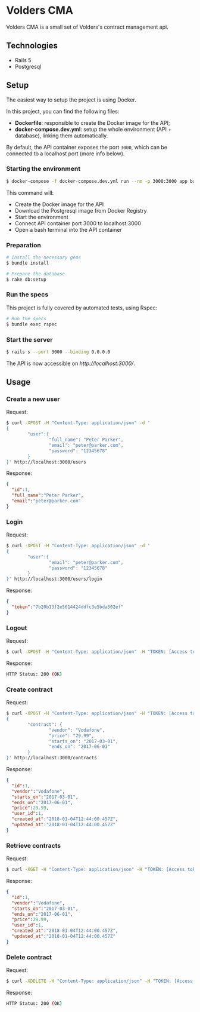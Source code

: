 # Volders CMA

Volders CMA is a small set of Volders's contract management api.

## Technologies

- Rails 5
- Postgresql

## Setup

The easiest way to setup the project is using Docker.

In this project, you can find the following files:
- **Dockerfile**: responsible to create the Docker image for the API;
- **docker-compose.dev.yml**: setup the whole environment (API + database), linking them automatically.

By default, the API container exposes the port `3000`, which can be connected to a localhost port (more info below).

### Starting the environment

```bash
$ docker-compose -f docker-compose.dev.yml run --rm -p 3000:3000 app bash
```

This command will:
- Create the Docker image for the API
- Download the Postgresql image from Docker Registry
- Start the environment
- Connect API container port 3000 to localhost:3000
- Open a bash terminal into the API container

### Preparation

```bash
# Install the necessary gems
$ bundle install

# Prepare the database
$ rake db:setup
```

### Run the specs

This project is fully covered by automated tests, using Rspec:

```bash
# Run the specs
$ bundle exec rspec
```

### Start the server

```bash
$ rails s --port 3000 --binding 0.0.0.0
```

The API is now accessible on _http://localhost:3000/_.

## Usage

### Create a new user

Request:
```bash
$ curl -XPOST -H "Content-Type: application/json" -d '
{
        "user":{
                "full_name": "Peter Parker",
                "email": "peter@parker.com",
                "password": "12345678"
        }
}' http://localhost:3000/users
```

Response:
```json
{
  "id":1,
  "full_name":"Peter Parker",
  "email":"peter@parker.com"
}
```

### Login

Request:
```bash
$ curl -XPOST -H "Content-Type: application/json" -d '
{
        "user":{
                "email": "peter@parker.com",
                "password": "12345678"
        }
}' http://localhost:3000/users/login
```

Response:
```json
{
  "token":"7b20b13f2e5614424ddfc3e5bda502ef"
}
```

### Logout

Request:
```bash
$ curl -XPOST -H "Content-Type: application/json" -H "TOKEN: [Access token]" http://localhost:3000/users/logout
```

Response:
```bash
HTTP Status: 200 (OK)
```

### Create contract

Request:
```bash
$ curl -XPOST -H "Content-Type: application/json" -H "TOKEN: [Access token]" -d '
{
        "contract": {
                "vendor": "Vodafone",
                "price": "29.99",
                "starts_on": "2017-03-01",
                "ends_on": "2017-06-01"
        }
}' http://localhost:3000/contracts
```

Response:
```json
{
  "id":1,
  "vendor":"Vodafone",
  "starts_on":"2017-03-01",
  "ends_on":"2017-06-01",
  "price":29.99,
  "user_id":1,
  "created_at":"2018-01-04T12:44:00.457Z",
  "updated_at":"2018-01-04T12:44:00.457Z"
}
```

### Retrieve contracts

Request:
```bash
$ curl -XGET -H "Content-Type: application/json" -H "TOKEN: [Access token]" http://localhost:3000/contracts/1
```

Response:
```json
{
  "id":1,
  "vendor":"Vodafone",
  "starts_on":"2017-03-01",
  "ends_on":"2017-06-01",
  "price":29.99,
  "user_id":1,
  "created_at":"2018-01-04T12:44:00.457Z",
  "updated_at":"2018-01-04T12:44:00.457Z"
}
```

### Delete contract

Request:
```bash
$ curl -XDELETE -H "Content-Type: application/json" -H "TOKEN: [Access token]" http://localhost:3000/contracts/1
```

Response:
```bash
HTTP Status: 200 (OK)
```
